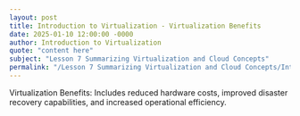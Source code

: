 ```yaml
---
layout: post
title: Introduction to Virtualization - Virtualization Benefits
date: 2025-01-10 12:00:00 -0000
author: Introduction to Virtualization
quote: "content here"
subject: "Lesson 7 Summarizing Virtualization and Cloud Concepts"
permalink: "/Lesson 7 Summarizing Virtualization and Cloud Concepts/Introduction to Virtualization/Introduction to Virtualization - Virtualization Benefits"
---
```


Virtualization Benefits: Includes reduced hardware costs, improved disaster recovery capabilities, and increased operational efficiency.
